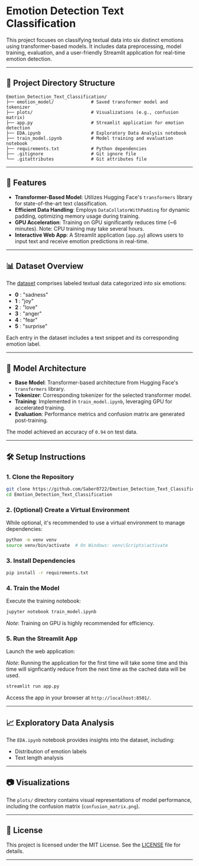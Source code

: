 # Emotion Detection Text Classification

This project focuses on classifying textual data into six distinct emotions using transformer-based models. It includes data preprocessing, model training, evaluation, and a user-friendly Streamlit application for real-time emotion detection.

---

## 📁 Project Directory Structure

```
Emotion_Detection_Text_Classification/
├── emotion_model/              # Saved transformer model and tokenizer
├── plots/                      # Visualizations (e.g., confusion matrix)
├── app.py                      # Streamlit application for emotion detection
├── EDA.ipynb                   # Exploratory Data Analysis notebook
├── train_model.ipynb           # Model training and evaluation notebook
├── requirements.txt            # Python dependencies
├── .gitignore                  # Git ignore file
└── .gitattributes              # Git attributes file
```

---

## 🚀 Features

* **Transformer-Based Model**: Utilizes Hugging Face's `transformers` library for state-of-the-art text classification.
* **Efficient Data Handling**: Employs `DataCollatorWithPadding` for dynamic padding, optimizing memory usage during training.
* **GPU Acceleration**: Training on GPU significantly reduces time (\~6 minutes). Note: CPU training may take several hours.
* **Interactive Web App**: A Streamlit application (`app.py`) allows users to input text and receive emotion predictions in real-time.

---

## 📊 Dataset Overview

The [dataset](https://huggingface.co/Worldman/distilbert-base-uncased-finetuned-emotion/commit/c1eced6d784d26af260d9c519f2cd4aae46b4602) comprises labeled textual data categorized into six emotions:

- **0** : "sadness"
- **1** : "joy"
- **2** : "love"
-  **3** : "anger"
- **4** : "fear"
- **5** : "surprise"

Each entry in the dataset includes a text snippet and its corresponding emotion label.

---

## 🧠 Model Architecture

* **Base Model**: Transformer-based architecture from Hugging Face's `transformers` library.
* **Tokenizer**: Corresponding tokenizer for the selected transformer model.
* **Training**: Implemented in `train_model.ipynb`, leveraging GPU for accelerated training.
* **Evaluation**: Performance metrics and confusion matrix are generated post-training.

The model achieved an accuracy of ``0.94`` on test data.

---

## 🛠️ Setup Instructions

### 1. Clone the Repository

```bash
git clone https://github.com/Saber0722/Emotion_Detection_Text_Classification.git
cd Emotion_Detection_Text_Classification
```

### 2. (Optional) Create a Virtual Environment

While optional, it's recommended to use a virtual environment to manage dependencies:

```bash
python -m venv venv
source venv/bin/activate  # On Windows: venv\Scripts\activate
```

### 3. Install Dependencies

```bash
pip install -r requirements.txt
```

### 4. Train the Model

Execute the training notebook:

```bash
jupyter notebook train_model.ipynb
```

*Note*: Training on GPU is highly recommended for efficiency.

### 5. Run the Streamlit App

Launch the web application:

*Note*: Running the application for the first time will take some time and this time will signficantly reduce from the next time as the cached data will be used.

```bash
streamlit run app.py
```

Access the app in your browser at `http://localhost:8501/`.

---

## 📈 Exploratory Data Analysis

The `EDA.ipynb` notebook provides insights into the dataset, including:

* Distribution of emotion labels
* Text length analysis

---

## 📷 Visualizations

The `plots/` directory contains visual representations of model performance, including the confusion matrix (`confusion_matrix.png`).

---

## 📄 License

This project is licensed under the MIT License. See the [LICENSE](LICENSE) file for details.

---